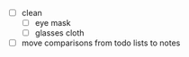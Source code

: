 - [ ] clean
  - [ ] eye mask
  - [ ] glasses cloth 
- [ ] move comparisons from todo lists to notes 
<!--stackedit_data:
eyJoaXN0b3J5IjpbLTEwNTc5MTIyNDRdfQ==
-->